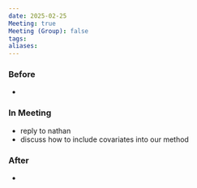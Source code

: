 ```yaml
---
date: 2025-02-25
Meeting: true
Meeting (Group): false
tags: 
aliases:
---
```


### Before
- 

### In Meeting
- reply to nathan
- discuss how to include covariates into our method

### After
- 